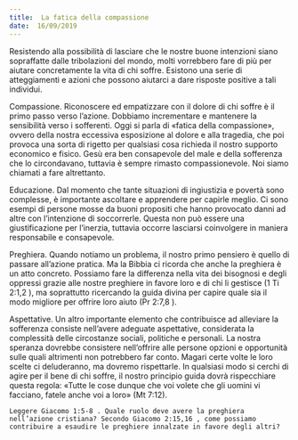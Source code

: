 ```yaml
---
title:  La fatica della compassione
date:  16/09/2019
---
```


Resistendo alla possibilità di lasciare che le nostre buone intenzioni siano sopraffatte dalle tribolazioni del mondo, molti vorrebbero fare di più per aiutare concretamente la vita di chi soffre. Esistono una serie di atteggiamenti e azioni che possono aiutarci a dare risposte positive a tali individui.

Compassione. Riconoscere ed empatizzare con il dolore di chi soffre è il primo passo verso l’azione. Dobbiamo incrementare e mantenere la sensibilità verso i sofferenti. Oggi si parla di «fatica della compassione», ovvero della nostra eccessiva esposizione al dolore e alla tragedia, che poi provoca una sorta di rigetto per qualsiasi cosa richieda il nostro supporto economico e fisico. Gesù era ben consapevole del male e della sofferenza che lo circondavano, tuttavia è sempre rimasto compassionevole. Noi siamo chiamati a fare altrettanto.

Educazione. Dal momento che tante situazioni di ingiustizia e povertà sono complesse, è importante ascoltare e apprendere per capirle meglio. Ci sono esempi di persone mosse da buoni propositi che hanno provocato danni ad altre con l’intenzione di soccorrerle. Questa non può essere una giustificazione per l’inerzia, tuttavia occorre lasciarsi coinvolgere in maniera responsabile e consapevole.

Preghiera. Quando notiamo un problema, il nostro primo pensiero è quello di passare all’azione pratica. Ma la Bibbia ci ricorda che anche la preghiera è un atto concreto. Possiamo fare la differenza nella vita dei bisognosi e degli oppressi grazie alle nostre preghiere in favore loro e di chi li gestisce (1 Ti 2:1,2 ), ma soprattutto ricercando la guida divina per capire quale sia il modo migliore per offrire loro aiuto (Pr 2:7,8 ).

Aspettative. Un altro importante elemento che contribuisce ad alleviare la sofferenza consiste nell’avere adeguate aspettative, considerata la complessità delle circostanze sociali, politiche e personali. La nostra speranza dovrebbe consistere nell’offrire alle persone opzioni e opportunità sulle quali altrimenti non potrebbero far conto. Magari certe volte le loro scelte ci deluderanno, ma dovremo rispettarle. In qualsiasi modo si cerchi di agire per il bene di chi soffre, il nostro principio guida dovrà rispecchiare questa regola: «Tutte le cose dunque che voi volete che gli uomini vi facciano, fatele anche voi a loro» (Mt 7:12).

`Leggere Giacomo 1:5-8 . Quale ruolo deve avere la preghiera nell’azione cristiana? Secondo Giacomo 2:15,16 , come possiamo contribuire a esaudire le preghiere innalzate in favore degli altri?`